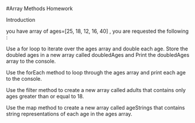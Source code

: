 #Array Methods Homework

Introduction

you have array of ages=[25, 18, 12, 16, 40] , you are requested the following :

Use a for loop to iterate over the ages array and double each age. Store the doubled ages in a new array called doubledAges and Print the doubledAges array to the console.

Use the forEach method to loop through the ages array and print each age to the console.

Use the filter method to create a new array called adults that contains only ages greater than or equal to 18.

Use the map method to create a new array called ageStrings that contains string representations of each age in the ages array.
